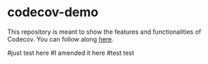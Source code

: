 # codecov-demo
This repository is meant to show the features and functionalities of Codecov. You can follow along [here](https://docs.codecov.com/docs/codecov-tutorial).

#just test here
#I amended it here
#test test